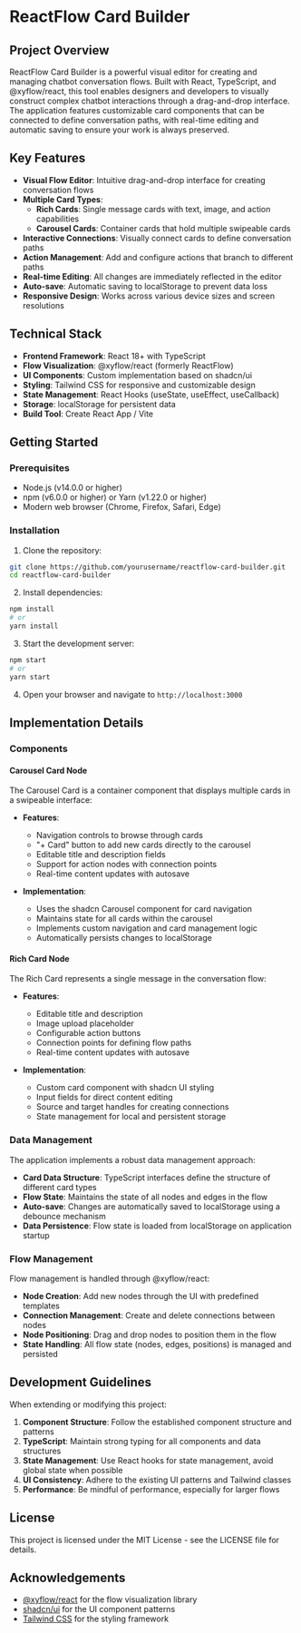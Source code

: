 # ReactFlow Card Builder

## Project Overview

ReactFlow Card Builder is a powerful visual editor for creating and managing chatbot conversation flows. Built with React, TypeScript, and @xyflow/react, this tool enables designers and developers to visually construct complex chatbot interactions through a drag-and-drop interface. The application features customizable card components that can be connected to define conversation paths, with real-time editing and automatic saving to ensure your work is always preserved.

## Key Features

- **Visual Flow Editor**: Intuitive drag-and-drop interface for creating conversation flows
- **Multiple Card Types**:
  - **Rich Cards**: Single message cards with text, image, and action capabilities
  - **Carousel Cards**: Container cards that hold multiple swipeable cards
- **Interactive Connections**: Visually connect cards to define conversation paths
- **Action Management**: Add and configure actions that branch to different paths
- **Real-time Editing**: All changes are immediately reflected in the editor
- **Auto-save**: Automatic saving to localStorage to prevent data loss
- **Responsive Design**: Works across various device sizes and screen resolutions

## Technical Stack

- **Frontend Framework**: React 18+ with TypeScript
- **Flow Visualization**: @xyflow/react (formerly ReactFlow)
- **UI Components**: Custom implementation based on shadcn/ui
- **Styling**: Tailwind CSS for responsive and customizable design
- **State Management**: React Hooks (useState, useEffect, useCallback)
- **Storage**: localStorage for persistent data
- **Build Tool**: Create React App / Vite

## Getting Started

### Prerequisites

- Node.js (v14.0.0 or higher)
- npm (v6.0.0 or higher) or Yarn (v1.22.0 or higher)
- Modern web browser (Chrome, Firefox, Safari, Edge)

### Installation

1. Clone the repository:
```bash
git clone https://github.com/yourusername/reactflow-card-builder.git
cd reactflow-card-builder
```

2. Install dependencies:
```bash
npm install
# or
yarn install
```

3. Start the development server:
```bash
npm start
# or
yarn start
```

4. Open your browser and navigate to `http://localhost:3000`

## Implementation Details

### Components

#### Carousel Card Node

The Carousel Card is a container component that displays multiple cards in a swipeable interface:

- **Features**:
  - Navigation controls to browse through cards
  - "+ Card" button to add new cards directly to the carousel
  - Editable title and description fields
  - Support for action nodes with connection points
  - Real-time content updates with autosave

- **Implementation**:
  - Uses the shadcn Carousel component for card navigation
  - Maintains state for all cards within the carousel
  - Implements custom navigation and card management logic
  - Automatically persists changes to localStorage

#### Rich Card Node

The Rich Card represents a single message in the conversation flow:

- **Features**:
  - Editable title and description
  - Image upload placeholder
  - Configurable action buttons
  - Connection points for defining flow paths
  - Real-time content updates with autosave

- **Implementation**:
  - Custom card component with shadcn UI styling
  - Input fields for direct content editing
  - Source and target handles for creating connections
  - State management for local and persistent storage

### Data Management

The application implements a robust data management approach:

- **Card Data Structure**: TypeScript interfaces define the structure of different card types
- **Flow State**: Maintains the state of all nodes and edges in the flow
- **Auto-save**: Changes are automatically saved to localStorage using a debounce mechanism
- **Data Persistence**: Flow state is loaded from localStorage on application startup

### Flow Management

Flow management is handled through @xyflow/react:

- **Node Creation**: Add new nodes through the UI with predefined templates
- **Connection Management**: Create and delete connections between nodes
- **Node Positioning**: Drag and drop nodes to position them in the flow
- **State Handling**: All flow state (nodes, edges, positions) is managed and persisted

## Development Guidelines

When extending or modifying this project:

1. **Component Structure**: Follow the established component structure and patterns
2. **TypeScript**: Maintain strong typing for all components and data structures
3. **State Management**: Use React hooks for state management, avoid global state when possible
4. **UI Consistency**: Adhere to the existing UI patterns and Tailwind classes
5. **Performance**: Be mindful of performance, especially for larger flows

## License

This project is licensed under the MIT License - see the LICENSE file for details.

## Acknowledgements

- [@xyflow/react](https://reactflow.dev/) for the flow visualization library
- [shadcn/ui](https://ui.shadcn.com/) for the UI component patterns
- [Tailwind CSS](https://tailwindcss.com/) for the styling framework